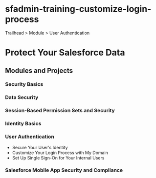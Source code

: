 # sfadmin-training-customize-login-process
Trailhead > Module > User Authentication


# Protect Your Salesforce Data

## Modules and Projects

### Security Basics

### Data Security

### Session-Based Permission Sets and Security

### Identity Basics

### User Authentication
* Secure Your User's Identity
* Customize Your Login Process with My Domain
* Set Up Single Sign-On for Your Internal Users

### Salesforce Mobile App Security and Compliance
